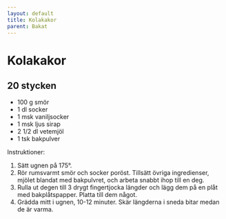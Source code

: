 ```yaml
---
layout: default
title: Kolakakor
parent: Bakat
---
```

# Kolakakor

## 20 stycken

-	100 g smör
-	1 dl socker
-	1 msk vaniljsocker
-	1 msk ljus sirap
-	2 1/2 dl vetemjöl
-	1 tsk bakpulver

Instruktioner:

1. Sätt ugnen på 175°.
2. Rör rumsvarmt smör och socker poröst. Tillsätt övriga ingredienser, mjölet blandat med bakpulvret, och arbeta snabbt ihop till en deg.
3. Rulla ut degen till 3 drygt fingertjocka längder och lägg dem på en plåt med bakplåtspapper. Platta till dem något.
4. Grädda mitt i ugnen, 10-12 minuter. Skär längderna i sneda bitar medan de är varma.
